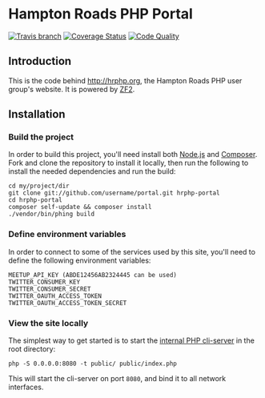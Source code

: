 Hampton Roads PHP Portal
==========================
[![Travis branch](https://img.shields.io/travis/hrphp/portal.svg?style=flat)](https://travis-ci.org/hrphp/portal) [![Coverage Status](http://img.shields.io/scrutinizer/coverage/g/hrphp/portal.svg?style=flat)](https://scrutinizer-ci.com/g/hrphp/portal/?branch=master) [![Code Quality](http://img.shields.io/scrutinizer/g/hrphp/portal.svg?style=flat)](https://scrutinizer-ci.com/g/hrphp/portal/?branch=master)

Introduction
------------
This is the code behind http://hrphp.org, the Hampton Roads PHP user group's website. It is powered by [ZF2](http://framework.zend.com/manual/2.0/en/user-guide/overview.html).

Installation
------------
### Build the project
In order to build this project, you'll need install both [Node.js](http://nodejs.org/) and [Composer](http://getcomposer.org). Fork and clone the repository to install it locally, then run the following to install the needed dependencies and run the build:

    cd my/project/dir
    git clone git://github.com/username/portal.git hrphp-portal
    cd hrphp-portal
    composer self-update && composer install
    ./vendor/bin/phing build 

### Define environment variables
In order to connect to some of the services used by this site, you'll need to define the following environment variables:

    MEETUP_API_KEY (ABDE12456AB2324445 can be used)
    TWITTER_CONSUMER_KEY
    TWITTER_CONSUMER_SECRET
    TWITTER_OAUTH_ACCESS_TOKEN
    TWITTER_OAUTH_ACCESS_TOKEN_SECRET

### View the site locally
The simplest way to get started is to start the [internal PHP cli-server](http://php.net/manual/en/features.commandline.webserver.php) in the root directory:

    php -S 0.0.0.0:8080 -t public/ public/index.php

This will start the cli-server on port `8080`, and bind it to all network interfaces.
